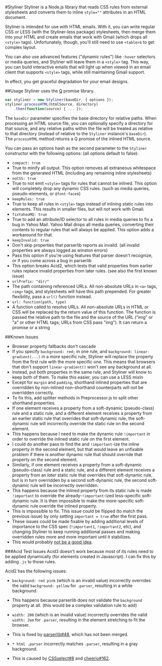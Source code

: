 #Styliner
Styliner is a Node.js library that reads CSS rules from external stylesheets and converts them to inline `style=""` attributes in an HTML document.  

Styliner is intended for use with HTML emails.  With it, you can write regular CSS or LESS (with the Styliner-less package) stylesheets, then merge them into your HTML and create emails that work with Gmail (which drops all `<style>` tags).  Unfortunately, though, you'll still need to use `<table>`s to get complex layout.

You can also use advanced features ("dynamic rules") like `:hover` selectors or media queries, and Styliner will leave them in a `<style>` tag.  This way, you can build interactive emails that will light up when viewed in an email client that supports `<style>` tags, while still maintaining Gmail support.  

In effect, you get graceful degradation for your email designs.

##Usage
Styliner uses the [Q](https://github.com/kriskowal/q) promise library.

```javascript
var styliner = new Styliner(baseDir, { options });
styliner.processHTML(htmlSource, directory)
    .then(function(source) { ... });
```

The `baseDir` parameter specifies the base directory for relative paths.  When processing an HTML source file, you can optionally specify a directory for that source, and any relative paths within the file will be treated as relative to that directory (instead of relative to the `Styliner` instance's `baseDir`).  
The `processHTML` method returns a Q promise of the inlined HTML source.

You can pass an options hash as the second parameter to the `Styliner` constructor with the following options: (all options default to false):

 - `compact: true`
  - True to minify all output.  This option removes all extraneous whitespace from the generated HTML (including any remaining inline stylesheets)   
 - `noCSS: true`
  - True to not emit `<style>` tags for rules that cannot be inlined.  This option will completely drop any dynamic CSS rules. (such as media queries, pseudo-elements, or `@font-face`s)
 - `keepRules: true`
  - True to keep all rules in `<style>` tags instead of inlining static rules into elements.  This results in smaller files, but will not work with Gmail.
 - `fixYahooMQ: true`
  - True to add an attribute/ID selector to all rules in media queries to fix a bug in Yahoo Mail.  Yahoo Mail drops all media queries, converting their contents to regular rules that will always be applied.  This option adds a workaround for that.
 - `keepInvalid: true`
  - Don't skip properties that parserlib reports as invalid. (all invalid properties are always logged as winston errors)
  - Pass this option if you're using features that parser doesn't recognize, or if you come across a bug in parserlib
  - This option breaks Acid2, which tests that valid properties from earlier rules replace invalid properties from later rules.  (see also the first known issue)
 - `urlPrefix: "dir/"`
  - The path containing referenced URLs.  All non-absolute URLs in `<a>` tags, `<img>` tags, and stylesheets will have this path prepended.  For greater flexibility, pass a `url()` function instead.
 - `url: function(path, type)`
  - A function called to resolve URLs.  All non-absolute URLs in HTML or CSS will be replaced by the return value of this function. The function is passed the relative path to the file and the source of the URL ("img" or "a" or other HTML tags; URLs from CSS pass "img"). It can return a promise or a string

##Known Issues
 - Browser property fallbacks don't cascade
  - If you specify `background: red;` in one rule, and `background: linear-gradient(...)` in a more specific rule, Styliner will replace the property from the first rule with the more specific one.  This means that browsers that don't support `linear-gradient()` won't see any background at all. 
  - Instead, put both properties in the same rule, and Styliner will know to keep both of them.  To make this easier, you can use a LESS mixin
 - Except for `margin` and `padding`, shorthand inlined properties that are overridden by non-inlined non-shorthand counterparts will not be overridden correctly.
  - To fix this, add splitter methods in Preprocessor.js to split other shorthand properties.
 - If one element receives a property from a soft-dynamic (pseudo-class) rule and a static rule, and a different element receives a property from an earlier static rule that overrides that soft-dynamic rule, the soft-dynamic rule will incorrectly override the static rule on the second element.
  - This happens because I need to make the dynamic rule `!important` in order to override the inlined static rule on the first element.
  - I could do another pass to find the and `!important`-ize the inline property in the second element, but that would leave an unfixable problem if there is another dynamic rule that should override that property on the second element.
 - Similarly, if one element receives a property from a soft-dynamic (pseudo-class) rule and a static rule, and a different element receives a property from an _later_ static rule that overrides that soft-dynamic rule, but is in turn overridden by a second soft-dynamic rule, the second soft-dynamic rule will be incorrectly overridden.
  - This happens because the inlined property from its static rule is made `!important` to override the already-`!important`-ized less-specific soft-dynamic rule.  It is then impossible to make the more-specific soft-dynamic rule override the inlined property.
  - This is impossible to fix.  This issue could be flipped (to match the previous issue) by only setting `important = true` after the first pass.
 - These issues could be made fixable by adding additional levels of importance to the CSS spec (`!important1`, `!important2`, etc), and changing Styliner to keep running additional passes and making overridden rules more and more important until it stabilizes.
  - This would probably [not be a good idea](http://blogs.msdn.com/b/oldnewthing/archive/2011/03/10/10138969.aspx).

###Acid Test Issues
Acid3 doesn't work because most of its rules need to be applied dynamically (for elements created in Javascript).  I can fix this by adding `.js` to those rules.

Acid2 has the following issues:

 - `background: red pink` (which is an invalid value) incorrectly overrides the valid `background: yellow` for `.parser`, resulting in a white background.
  - This happens because parserlib does not validate the `background` property at all.  (this would be a complex validation rule to add)

 - `width: 200` (which is an invalid value) incorrectly overrides the valid `width: 2em` for `.parser`, resulting in the element stretching to fit the browser.
  - This is fixed by [parserlib#48](https://github.com/nzakas/parser-lib/pull/48), which has not been merged.

 - `* html .parser` incorrectly matches `.parser`, resulting in a gray background.
  - This is caused by [CSSselect#8](https://github.com/fb55/CSSselect/issues/8) and [cheerio#162](https://github.com/MatthewMueller/cheerio/issues/162).